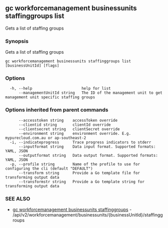 ## gc workforcemanagement businessunits staffinggroups list

Gets a list of staffing groups

### Synopsis

Gets a list of staffing groups

```
gc workforcemanagement businessunits staffinggroups list [businessUnitId] [flags]
```

### Options

```
  -h, --help                      help for list
      --managementUnitId string   The ID of the management unit to get management unit specific staffing groups
```

### Options inherited from parent commands

```
      --accesstoken string    accessToken override
      --clientid string       clientId override
      --clientsecret string   clientSecret override
      --environment string    environment override. E.g. mypurecloud.com.au or ap-southeast-2
  -i, --indicateprogress      Trace progress indicators to stderr
      --inputformat string    Data input format. Supported formats: YAML, JSON
      --outputformat string   Data output format. Supported formats: YAML, JSON
  -p, --profile string        Name of the profile to use for configuring the cli (default "DEFAULT")
      --transform string      Provide a Go template file for transforming output data
      --transformstr string   Provide a Go template string for transforming output data
```

### SEE ALSO

* [gc workforcemanagement businessunits staffinggroups](gc_workforcemanagement_businessunits_staffinggroups.html)	 - /api/v2/workforcemanagement/businessunits/{businessUnitId}/staffinggroups


